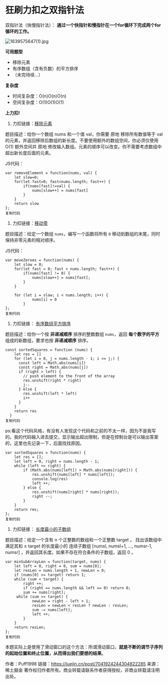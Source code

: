 # 狂刷力扣之双指针法



双指针法（快慢指针法）： **通过一个快指针和慢指针在一个for循环下完成两个for循环的工作。**

![1639575647(1).jpg](https://p3-juejin.byteimg.com/tos-cn-i-k3u1fbpfcp/b5cc3d240f6640caa33eb427d05cc938~tplv-k3u1fbpfcp-watermark.awebp?)

**可用题型**

- 移除元素
- 有序数组（含有负数）的平方排序
- （未完待续...）

**复杂度**

- 时间复杂度：O(n)O(n)O(n)
- 空间复杂度：O(1)O(1)O(1)

**上力扣!**

1. 力扣链接：[移除元素](https://link.juejin.cn?target=https%3A%2F%2Fleetcode-cn.com%2Fproblems%2Fremove-element%2F)

题目描述：给你一个数组 nums 和一个值 val，你需要 原地 移除所有数值等于 val 的元素，并返回移除后数组的新长度。不要使用额外的数组空间，你必须仅使用 O(1) 额外空间并 原地 修改输入数组。元素的顺序可以改变。你不需要考虑数组中超出新长度后面的元素。

JS代码：

```
var removeElement = function(nums, val) {
    let slow=0;
    for(let fast=0; fast<nums.length; fast++) {
        if(nums[fast]!=val) {
            nums[slow++] = nums[fast]
        }
    }
    return slow
};
复制代码
```

1. 力扣链接：[移动零](https://link.juejin.cn?target=https%3A%2F%2Fleetcode-cn.com%2Fproblems%2Fmove-zeroes%2F)

题目描述：给定一个数组 `nums`，编写一个函数将所有 `0` 移动到数组的末尾，同时保持非零元素的相对顺序。

JS代码：

```
var moveZeroes = function(nums) {
    let slow = 0;
    for(let fast = 0; fast < nums.length; fast++) {
        if(nums[fast] != 0) {
            nums[slow++] = nums[fast];
        }          
    }  

    for (let i = slow; i < nums.length; i++) {
            nums[i] = 0
        }
};
复制代码
```

1. 力扣链接： [有序数组平方排序](https://link.juejin.cn?target=https%3A%2F%2Fleetcode-cn.com%2Fproblems%2Fsquares-of-a-sorted-array%2F)

题目描述：给你一个按 **非递减顺序** 排序的整数数组 `nums`，返回 **每个数字的平方** 组成的新数组，要求也按 **非递减顺序** 排序。

```
const sortedSquares = function (nums) {
    let res = []
    for (let i = 0, j = nums.length - 1; i <= j;) {
      const left = Math.abs(nums[i])
      const right = Math.abs(nums[j])
      if (right > left) {
        // push element to the front of the array
        res.unshift(right * right)
        j--
      } else {
        res.unshift(left * left)
        i++
      }
    }
    return res
  }
复制代码
```

ps:看这个代码风格，有没有人发现这个代码和之前的不太一样，因为不是我写的。我的代码输入进去提交，显示输出超出限制，但是在控制台是可以输出答案的，这里也先记录一下，后面找找原因。

```
var sortedSquares = function(nums) {
    let res = [];
    let left = 0, right = nums.length - 1;
    while (left <= right) {
        if (Math.abs(nums[left]) > Math.abs(nums[right])) {
            res.unshift(nums[left] * nums[left]);
            console.log(res)
            left ++;
        } else {
            res.unshift(nums[right] * nums[right]);
            right --;
        }
    }
    return res;
};
复制代码
```

1. 力扣链接： [长度最小的子数组 ](https://link.juejin.cn?target=https%3A%2F%2Fleetcode-cn.com%2Fproblems%2Fminimum-size-subarray-sum%2F)

题目描述：给定一个含有 n 个正整数的数组和一个正整数 target 。 找出该数组中满足其和 ≥ target 的长度最小的 连续子数组 [numsl, numsl+1, ..., numsr-1, numsr] ，并返回其长度。如果不存在符合条件的子数组，返回 0 。

```
var minSubArrayLen = function(target, nums) {
    let left = 0, right = 0, sum = nums[0];
    let resLen = nums.length + 1, newLen = 0;
    if (nums[0] >= target) return 1;
    while (sum < target) {
        right ++;  
        if (right == nums.length && left == 0) return 0;
        sum += nums[right]; 
     while (sum >= target) {     
            newLen = right - left + 1; 
            resLen = newLen < resLen ? newLen : resLen; 
            sum -= nums[left];     
            left ++;
        }
    }
    return resLen;
};
复制代码
```

本题实际上是使用了滑动窗口的这个方法：所谓滑动窗口，**就是不断的调节子序列的起始位置和终止位置，从而得出我们要想的结果**。


作者：Puff1998
链接：https://juejin.cn/post/7041924244304822285
来源：稀土掘金
著作权归作者所有。商业转载请联系作者获得授权，非商业转载请注明出处。